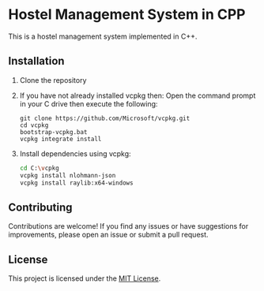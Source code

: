 # Hostel Management System in CPP

This is a hostel management system implemented in C++.

## Installation

1. Clone the repository

2. If you have not already installed vcpkg then:
    Open the command prompt in your C drive then execute the following:
    ```
    git clone https://github.com/Microsoft/vcpkg.git
    cd vcpkg
    bootstrap-vcpkg.bat
    vcpkg integrate install
    ```

3. Install dependencies using vcpkg:

    ```bash
    cd C:\vcpkg
    vcpkg install nlohmann-json
    vcpkg install raylib:x64-windows
    ```

## Contributing

Contributions are welcome! If you find any issues or have suggestions for improvements, please open an issue or submit a pull request.

## License

This project is licensed under the [MIT License](LICENSE).
